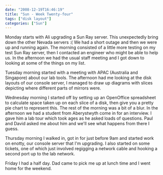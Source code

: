 ```yaml
---
date: "2008-12-19T16:46:19"
title: "Sun - Week Twenty-four"
tags: ["disk layout"]
categories: ["Sun"]
---
```


Monday starts with Ali upgrading a Sun Ray server. This unexpectedly bring down the other Nevada servers :( We had a short outage and then we were up and running again. The morning consisted of a little more testing on my test Sun Ray server, then I contacted an engineer who might be able to help us.
In the afternoon we had the usual staff meeting and I got down to looking at some of the things on my list.

Tuesday morning started with a meeting with APAC (Australia and Singapore) about our lab tools.
The afternoon had me looking at the disk layouts of our console server, I managed to draw up diagrams with slices depicting where different parts of mirrors were.

Wednesday morning I started off by setting up an OpenOffice spreadsheet to calculate space taken up on each slice of a disk, then give you a pretty pie chart to represent this. The rest of the morning was a bit of a blur.
In the afternoon we had a student from Aberystwyth come in for an interview. I gave him a lab tour which took ages as he asked loads of questions. Paul and David asked me about him and we'll see what happens from there I guess.

Thursday morning I walked in, got in for just before 9am and started work on enotty, our console server that I'm upgrading. I also started on some tickets, one of which just involved regigging a network cable and hooking a second port up to the lab network.

Friday I had a half day. Dad came to pick me up at lunch time and I went home for the weekend.
